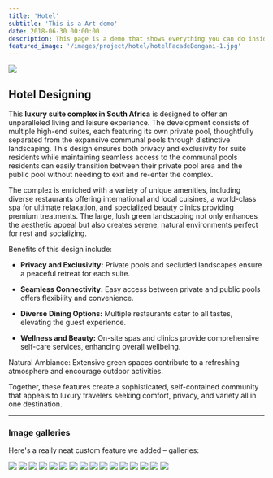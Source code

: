 ```yaml
---
title: 'Hotel'
subtitle: 'This is a Art demo'
date: 2018-06-30 00:00:00
description: This page is a demo that shows everything you can do inside portfolio and blog posts.
featured_image: '/images/project/hotel/hotelFacadeBongani-1.jpg'
---
```


![](/images/project/hotel/hotelFacadeBongani-1.jpg)

## Hotel Designing

This **luxury suite complex in South Africa** is designed to offer an unparalleled living and leisure experience. The development consists of multiple high-end suites, each featuring its own private pool, thoughtfully separated from the expansive communal pools through distinctive landscaping. 
This design ensures both privacy and exclusivity for suite residents while maintaining seamless access to the communal pools residents can easily transition between their private pool area and the public pool without needing to exit and re-enter the complex.

The complex is enriched with a variety of unique amenities, including diverse restaurants offering international and local cuisines, a world-class spa for ultimate relaxation, and specialized beauty clinics providing premium treatments. The large, lush green landscaping not only enhances the aesthetic appeal but also creates serene, natural environments perfect for rest and socializing.

Benefits of this design include:

* **Privacy and Exclusivity:** Private pools and secluded landscapes ensure a peaceful retreat for each suite.

* **Seamless Connectivity:** Easy access between private and public pools offers flexibility and convenience.

* **Diverse Dining Options:** Multiple restaurants cater to all tastes, elevating the guest experience.

* **Wellness and Beauty:** On-site spas and clinics provide comprehensive self-care services, enhancing overall wellbeing.

Natural Ambiance: Extensive green spaces contribute to a refreshing atmosphere and encourage outdoor activities.

Together, these features create a sophisticated, self-contained community that appeals to luxury travelers seeking comfort, privacy, and variety all in one destination.






---

### Image galleries

Here's a really neat custom feature we added – galleries:

<div class="gallery" data-columns="3">
	<img src="/images/project/hotel/hotelFacadeBongani-1.jpg">
	<img src="/images/project/hotel/hotelFacadeBongani-2.jpg">
	<img src="/images/project/hotel/hotelFacadeBongani-3.jpg">
	<img src="/images/project/hotel/hotelFacadeBongani-4.jpg">
	<img src="/images/project/hotel/hotelFacadeBongani-5.jpg">
	<img src="/images/project/hotel/hotelFacadeBongani-6.jpg">
	<img src="/images/project/hotel/hotelFacadeBongani-7.jpg">
	<img src="/images/project/hotel/hotelFacadeBongani-8.jpg">
	<img src="/images/project/hotel/hotelFacadeBongani-9.jpg">
	<img src="/images/project/hotel/hotelFacadeBongani-10.jpg">
	<img src="/images/project/hotel/hotelFacadeBongani-11.jpg">
	<img src="/images/project/hotel/hotelFacadeBongani-12.jpg">
	<img src="/images/project/hotel/hotelFacadeBongani-13.jpg">
	<img src="/images/project/hotel/hotelFacadeBongani-14.jpg">
	<img src="/images/project/hotel/hotelFacadeBongani-15.jpg">
	<img src="/images/project/hotel/hotelFacadeBongani-16.jpg">
</div>

